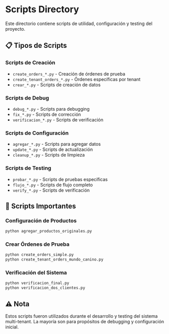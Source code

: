 # Scripts Directory

Este directorio contiene scripts de utilidad, configuración y testing del proyecto.

## 📋 Tipos de Scripts

### Scripts de Creación
- `create_orders_*.py` - Creación de órdenes de prueba
- `create_tenant_orders_*.py` - Órdenes específicas por tenant
- `crear_*.py` - Scripts de creación de datos

### Scripts de Debug
- `debug_*.py` - Scripts para debugging
- `fix_*.py` - Scripts de corrección
- `verificacion_*.py` - Scripts de verificación

### Scripts de Configuración
- `agregar_*.py` - Scripts para agregar datos
- `update_*.py` - Scripts de actualización
- `cleanup_*.py` - Scripts de limpieza

### Scripts de Testing
- `probar_*.py` - Scripts de pruebas específicas
- `flujo_*.py` - Scripts de flujo completo
- `verify_*.py` - Scripts de verificación

## 🎯 Scripts Importantes

### Configuración de Productos
```bash
python agregar_productos_originales.py
```

### Crear Órdenes de Prueba
```bash
python create_orders_simple.py
python create_tenant_orders_mundo_canino.py
```

### Verificación del Sistema
```bash
python verificacion_final.py
python verificacion_dos_clientes.py
```

## ⚠️ Nota

Estos scripts fueron utilizados durante el desarrollo y testing del sistema multi-tenant. La mayoría son para propósitos de debugging y configuración inicial.